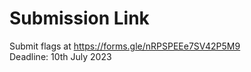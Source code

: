 # Submission Link
Submit flags at https://forms.gle/nRPSPEEe7SV42P5M9 <br>
Deadline: 10th July 2023
